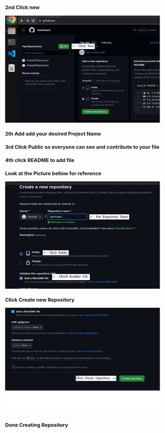 <h1 style="color:blue;> Creating New Repository</h1>
  <p><h3>1st Log-in your Github account</h3></p>
  <img src="https://github.com/JhonylB/MyProject/blob/main/Pictures/1.png">
  <p><h3>2nd Click new</h3></p>
  <img src="https://github.com/JhonylB/MyProject/blob/main/Pictures/2.png">
  <p><h3>2th Add add your desired Project Name</h3></p>
  <p><h3>3rd Click Public so everyone can see and contribute to your file</h3></p>
  <p><h3>4th click README to add file </h3></p>
  <p><h3> Look at the Picture bellow for reference </h2></p>
  <img src="https://github.com/JhonylB/MyProject/blob/main/Pictures/3.png">
  <p><h3>Click Create new Repository</h3></p>
  <img src="https://github.com/JhonylB/MyProject/blob/main/Pictures/4.png">
  <p><h3>Done Creating Repository</h3></p>
